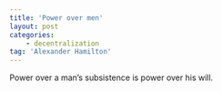 ```yaml
---
title: 'Power over men'
layout: post
categories:
    - decentralization
tag: 'Alexander Hamilton'
---
```


Power over a man’s subsistence is power over his will.